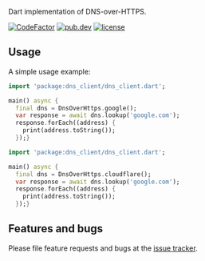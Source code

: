 Dart implementation of DNS-over-HTTPS.

[![CodeFactor](https://www.codefactor.io/repository/github/dietfriends/dns_client/badge)](https://www.codefactor.io/repository/github/dietfriends/dns_client)
[![pub.dev](https://badgen.net/pub/v/dns_client)](https://pub.dev/packages/dns_client)
[![license](https://badgen.net/pub/license/dns_client)](https://github.com/dietfriends/dns_client/blob/master/LICENSE)

## Usage

A simple usage example:

```dart
import 'package:dns_client/dns_client.dart';

main() async {
  final dns = DnsOverHttps.google();
  var response = await dns.lookup('google.com');
  response.forEach((address) {
    print(address.toString());
  });}
```

```dart
import 'package:dns_client/dns_client.dart';

main() async {
  final dns = DnsOverHttps.cloudflare();
  var response = await dns.lookup('google.com');
  response.forEach((address) {
    print(address.toString());
  });}
```

## Features and bugs

Please file feature requests and bugs at the [issue tracker][tracker].

[tracker]: https://github.com/dietfriends/dns_client
